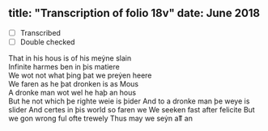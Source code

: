 title: "Transcription of folio 18v"
date: June 2018
---

- [ ] Transcribed
- [ ] Double checked

That in his hous is of his meẏne slain  
Infinite harmes ben in þis matiere  
We wot not what þing þat we preẏen heere  
We faren as he þat dronken is as Mous  
A dronke man wot wel he haþ an hous  
But he not which þe righte weie is þider
And to a dronke man þe weye is slider
And certes in þis world so faren we
We seeken fast after felicite
But we gon wrong ful ofte trewely
Thus may we seẏn aỻ an
